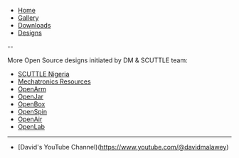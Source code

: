 - [Home](home)
- [Gallery](gallery)
- [Downloads](downloads)
- [Designs](designs)

--

More Open Source designs initiated by DM & SCUTTLE team:

- [SCUTTLE Nigeria](https://bit.ly/scuttleNigeria1)
- [Mechatronics Resources](https://bit.ly/openmechatronics)
- [OpenArm](https://bit.ly/openarm)
- [OpenJar](https://bit.ly/openjarproject_v1)
- [OpenBox](https://bit.ly/openboxproject)
- [OpenSpin](https:/bit.ly/openspinproject)
- [OpenAir](https://bit.ly/openairproject)
- [OpenLab](https://bit.ly/openlabproject)

---

- [David's YouTube Channel)(https://www.youtube.com/@davidmalawey)
